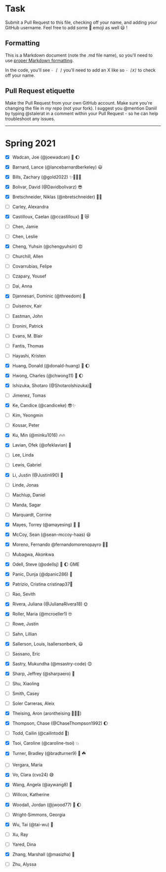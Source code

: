 # Task
Submit a Pull Request to this file, checking off your name, and adding your GitHub username. Feel free to add some :rocket: emoji as well :smiley: ! 

## Formatting
This is a Markdown document (note the .md file name), so you'll need to use [proper Markdown formatting](https://help.github.com/articles/basic-writing-and-formatting-syntax/#task-lists). 

In the code, you'll see *`- [ ]`* you'll need to add an X like so *`- [X]`* to check off your name.

## Pull Request etiquette
Make the Pull Request from your own GitHub account. Make sure you're changing the file in _my repo_ (not your fork). I suggest you @mention Daniil by typing @stalerat in a comment within your Pull Request - so he can help troubleshoot any issues.  

------------

# Spring 2021

- [X] Wadcan, Joe (@joewadcan) 🚀 🌔

- [X] Barnard, Lance (@lancebarnardberkeley) :smiley:

- [X] Bills, Zachary (@gold2022) ✨🐱‍👤👀

- [X] Bolivar, David (@Davidbolivarz) :sunglasses:

- [X] Bretschneider, Niklas (@nbretschneider) 🥺🥺

- [ ] Carley, Alexandra

- [X] Castilloux, Caelan (@ccastilloux) 🥑 😿

- [ ] Chen, Jamie

- [ ] Chen, Leslie

- [X] Cheng, Yuhsin (@chengyuhsin) :heart_eyes:

- [ ] Churchill, Allen

- [ ] Covarrubias, Felipe

- [ ] Czapary, Yousef

- [ ] Dai, Anna

- [X] Djannesari, Dominic (@threedom) 🦾

- [ ] Duisenov, Kair

- [ ] Eastman, John

- [ ] Eronini, Patrick

- [ ] Evans, M. Blair

- [ ] Fantis, Thomas

- [ ] Hayashi, Kristen

- [X] Huang, Donald (@donald-huang) 🚀 🌔

- [x] Hwong, Charles (@chwong11) 🚀 🌔

- [x] Ishizuka, Shotaro (@ShotaroIshizuka)🚀

- [ ] Jimenez, Tomas

- [X] Ke, Candice (@candiceke) 😎✨

- [ ] Kim, Yeongmin

- [ ] Kossar, Peter

- [X] Ku, Min (@minku1016) 🔥🔥

- [x] Lavian, Ofek (@ofeklavian) 🤠

- [ ] Lee, Linda

- [ ] Lewis, Gabriel

- [X] Li, Justin (@Justinli90) 🚀

- [ ] Linde, Jonas

- [ ] Machlup, Daniel

- [ ] Manda, Sagar

- [ ] Marquardt, Corrine

- [X] Mayes, Torrey (@amayesing) 🏀 📸

- [X] McCoy, Sean (@sean-mccoy-haas) :smiley:

- [X] Moreno, Fernando @fernandomorenopayro 💪🏻

- [ ] Mubagwa, Akonkwa

- [X] Odell, Steve (@odellsj) 🚀 🌔 GME

- [X] Panic, Dunja (@dpanic286) 🌴

- [x] Patrizio, Cristina cristinap37🚀

- [ ] Rao, Sevith

- [X] Rivera, Juliana (@JulianaRivera18) 🌞

- [X] Roller, Maria (@mcroeller1) 🤓

- [ ] Rowe, Justin

- [ ] Sahn, Lillian

- [x] Sallerson, Louis, lsallersonberk, :smiley:

- [ ] Sassano, Eric

- [X] Sastry, Mukundha (@msastry-code) 😊

- [X] Sharp, Jeffrey (@sharpaero) 🚀

- [ ] Shu, Xiaoling

- [ ] Smith, Casey

- [ ] Soler Carreras, Aleix

- [X] Theising, Aron (arontheising 💅💅💅)

- [x] Thompson, Chase (@ChaseThompson1992) 🌔

- [ ] Todd, Cailin (@cailintodd 🚀) 

- [X] Tsoi, Caroline (@caroline-tsoi) :boom:

- [X] Turner, Bradley (@bradturner9) 🚀 ☘️

- [ ] Vergara, Maria

- [x] Vo, Clara (cvo24) 😅

- [X] Wang, Angela (@aywang8) 🚀

- [ ] Willcox, Katherine

- [X] Woodall, Jordan (@jwood77)  🚀 🌔

- [ ] Wright-Simmons, Georgia

- [x] Wu, Tai (@tai-wu) 🙏

- [ ] Xu, Ray

- [ ] Yared, Dina

- [X] Zhang, Marshall (@masizha) :rocket:

- [ ] Zhu, Alyssa
